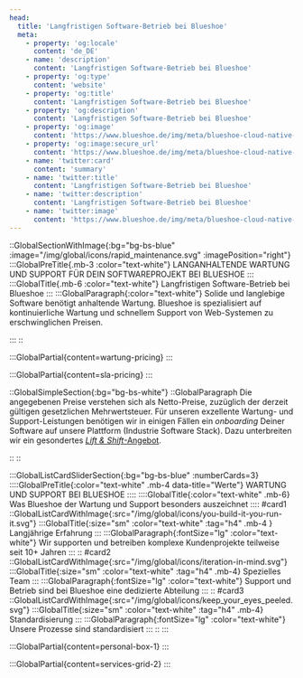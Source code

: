 ```yaml
---
head:
  title: 'Langfristigen Software-Betrieb bei Blueshoe'
  meta:
    - property: 'og:locale'
      content: 'de_DE'
    - name: 'description'
      content: 'Langfristigen Software-Betrieb bei Blueshoe'
    - property: 'og:type'
      content: 'website'
    - property: 'og:title'
      content: 'Langfristigen Software-Betrieb bei Blueshoe'
    - property: 'og:description'
      content: 'Langfristigen Software-Betrieb bei Blueshoe'
    - property: 'og:image'
      content: 'https://www.blueshoe.de/img/meta/blueshoe-cloud-native-devlopment.png'
    - property: 'og:image:secure_url'
      content: 'https://www.blueshoe.de/img/meta/blueshoe-cloud-native-devlopment.png'
    - name: 'twitter:card'
      content: 'summary'
    - name: 'twitter:title'
      content: 'Langfristigen Software-Betrieb bei Blueshoe'
    - name: 'twitter:description'
      content: 'Langfristigen Software-Betrieb bei Blueshoe'
    - name: 'twitter:image'
      content: 'https://www.blueshoe.de/img/meta/blueshoe-cloud-native-devlopment.png'
---
```


::GlobalSectionWithImage{:bg="bg-bs-blue" :image="/img/global/icons/rapid_maintenance.svg" :imagePosition="right"}
:::GlobalPreTitle{.mb-3 :color="text-white"}
LANGANHALTENDE WARTUNG UND SUPPORT FÜR DEIN SOFTWAREPROJEKT BEI BLUESHOE
:::
:::GlobalTitle{.mb-6 :color="text-white"}
Langfristigen Software-Betrieb bei Blueshoe
:::
:::GlobalParagraph{:color="text-white"}
Solide und langlebige Software benötigt anhaltende Wartung. Blueshoe is spezialisiert auf kontinuierliche Wartung und schnellem Support von Web-Systemen zu erschwinglichen Preisen.

:::
::

<!-- Wartung Pricing -->
:::GlobalPartial{content=wartung-pricing}
:::

<!-- SLA Pricing -->
:::GlobalPartial{content=sla-pricing}
:::

::GlobalSimpleSection{:bg="bg-bs-white"}
::GlobalParagraph
Die angegebenen Preise verstehen sich als Netto-Preise, zuzüglich der derzeit gültigen gesetzlichen Mehrwertsteuer. Für unseren exzellente Wartung- und Support-Leistungen benötigen wir in einigen Fällen ein *onboarding* Deiner Software auf unsere Plattform (Industrie Software Stack). Dazu unterbreiten wir ein gesondertes <a href="/lift-shift-angebot/" class="text-bs-blue hover:underline">*Lift & Shift*-Angebot</a>. 

::
::

<!--- Was ist enthalten --->
:::GlobalListCardSliderSection{:bg="bg-bs-blue" :numberCards=3}
::::GlobalPreTitle{:color="text-white" .mb-4 data-title="Werte"}
WARTUNG UND SUPPORT BEI BLUESHOE
::::
::::GlobalTitle{:color="text-white" .mb-6}
Was Blueshoe der Wartung und Support besonders auszeichnet
::::
#card1
::GlobalListCardWithImage{:src="/img/global/icons/you-build-it-you-run-it.svg"}
:::GlobalTitle{:size="sm" :color="text-white" :tag="h4" .mb-4 }
Langjährige Erfahrung
:::
:::GlobalParagraph{:fontSize="lg"  :color="text-white"}
Wir supporten und betreiben komplexe Kundenprojekte teilweise seit 10+ Jahren
:::
::
#card2
::GlobalListCardWithImage{:src="/img/global/icons/iteration-in-mind.svg"}
:::GlobalTitle{:size="sm" :color="text-white" :tag="h4" .mb-4}
Spezielles Team
:::
:::GlobalParagraph{:fontSize="lg"  :color="text-white"}
Support und Betrieb sind bei Blueshoe eine dedizierte Abteilung
:::
::
#card3
::GlobalListCardWithImage{:src="/img/global/icons/keep_your_eyes_peeled.svg"}
:::GlobalTitle{:size="sm" :color="text-white" :tag="h4" .mb-4}
Standardisierung
:::
:::GlobalParagraph{:fontSize="lg"  :color="text-white"}
Unsere Prozesse sind standardisiert
:::
::
:::

<!--- persönlicher Kontakt --->
:::GlobalPartial{content=personal-box-1}
:::

<!--- Service Grid --->
:::GlobalPartial{content=services-grid-2}
:::